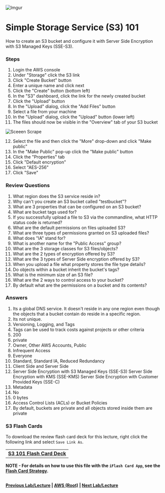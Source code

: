 ![Imgur](https://i.imgur.com/M32RGmj.png)


Simple Storage Service (S3) 101
======

 How to create an S3 bucket and configure it with Server Side Encryption with S3 Managed Keys (SSE-S3).


### Steps

  1.  Login the AWS console
  2.  Under "Storage" click the S3 link
  3.  Click "Create Bucket" button
  4.  Enter a unique name and click next
  5.  Click the "Create" button (bottom left)
  6.  In the "S3" dashboard, click the link for the newly created bucket
  7.  Click the "Upload" button
  8.  In the "Upload" dialog, click the "Add Files" button
  9.  Select a file from your machine
  10. In the "Upload" dialog, click the "Upload" button (lower left)
  11. The files should now be visible in the "Overview" tab of your S3 bucket
  
  ![Sceeen Scrape](https://i.imgur.com/21QKlUk.png)
  
  12. Select the file and then click the "More" drop-down and click "Make public"
  13. In the "Make Public" pop-up click the "Make public" button
  15. Click the "Properties" tab
  16. Click "Default encryption"
  17. Select "AES-256"
  18. Click "Save" 
  
    
### Review Questions

  1.  What region does the S3 service reside in?
  2.  Why can't you create an S3 bucket called "testbucket"?
  3.  What are 3 properties that can be configured on an S3 bucket?
  4.  What are bucket tags used for?
  5.  If you successfully upload a file to S3 via the commandline, what HTTP status code is returned?
  6.  What are the default permissions on files uploaded S3?
  7.  What are three types of permissions granted on S3 uploaded files?
  8.  What does "IA" stand for?
  9.  What is another name for the "Public Access" group?
  10. What are the 3 storage classes for S3 files/objects?
  11. What are the 2 types of encryption offered by S3?
  12. What are the 3 types of Server Side encryption offered by S3?
  13. When you upload a file what property stores the file type details?
  14. Do objects within a bucket inherit the bucket's tags?
  15. What is the minimum size of an S3 file?
  16. What are the 2 ways to control access to your bucket?
  17. By default what are the permissions on a bucket and its contents?
  

### Answers

  1.  Its a global DNS service. It doesn't reside in any one region even though the objects that a bucket contain do reside in a specific region. 
  2.  Its not unique.
  3.  Versioning, Logging, and Tags
  4.  Tags can be used to track costs against projects or other criteria
  5.  200
  6.  private
  7.  Owner, Other AWS Accounts, Public
  8.  Infrequent Access
  9.  Everyone
  10. Standard, Standard IA, Reduced Redundancy
  11. Client Side and Server Side
  12. Server Side Encryption with S3 Managed Keys (SSE-S3)
      Server Side Encryption with KMS (SSE-KMS)
      Server Side Encryption with Customer Provided Keys (SSE-C)
  13. Metadata
  14. No
  15. 0 bytes
  16. Access Control Lists (ACLs) or Bucket Policies
  17. By default, buckets are private and all objects stored inside them are private
  
  
  ### S3 Flash Cards
  
  To download the review flash card deck for this lecture, right click the following link and select
  `Save Link As`. 
  
  <table>
  <tr>
  <td>
  <b><a href="s3.txt" download="s3.txt">S3 101 Flash Card Deck</a></b>
  </td>
  </tr>
  </table>
  
  **NOTE - For details on how to use this file with the `iFlash Card App`, see the [Flash Card Strategy](https://github.com/bradyhouse/house/tree/master/fiddles/aws#flash-card-strategy).**  
  
  ## 
  
  **[Previous Lab/Lecture](../iam/billing-alarm.md) | [AWS (Root)](../readme.adoc) | [Next Lab/Lecture](s3-versioning.md)**

     
